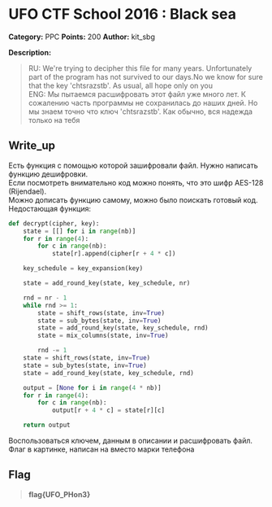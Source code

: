# UFO CTF School 2016 : Black sea

**Category:** PPC **Points:** 200
**Author:** kit_sbg 

**Description:**
> RU: We're trying to decipher this file for many years. Unfortunately part of the program has not survived to our days.No we know for sure that the key 'chtsrazstb'. As usual, all hope only on you  
> ENG: Мы пытаемся расшифровать этот файл уже много лет. К сожалению часть программы не сохранилась до наших дней. Но мы знаем точно что ключ 'chtsrazstb'. Как обычно, вся надежда только на тебя


## Write_up

Есть функция с помощью которой зашифровали файл. Нужно написать функцию дешифровки.  
Если посмотреть внимательно код можно понять, что это шифр AES-128 (Rijendael).  
Можно дописать функцию самому, можно было поискать готовый код.
Недостающая функция:
```python
def decrypt(cipher, key):
    state = [[] for i in range(nb)]
    for r in range(4):
        for c in range(nb):
            state[r].append(cipher[r + 4 * c])

    key_schedule = key_expansion(key)

    state = add_round_key(state, key_schedule, nr)

    rnd = nr - 1
    while rnd >= 1:
        state = shift_rows(state, inv=True)
        state = sub_bytes(state, inv=True)
        state = add_round_key(state, key_schedule, rnd)
        state = mix_columns(state, inv=True)

        rnd -= 1
    state = shift_rows(state, inv=True)
    state = sub_bytes(state, inv=True)
    state = add_round_key(state, key_schedule, rnd)

    output = [None for i in range(4 * nb)]
    for r in range(4):
        for c in range(nb):
            output[r + 4 * c] = state[r][c]

    return output
```
Воспользоваться ключем, данным в описании и расшифровать файл.  
Флаг в картинке, написан на вместо марки телефона

## Flag

> **flag{UFO_PHon3}**
